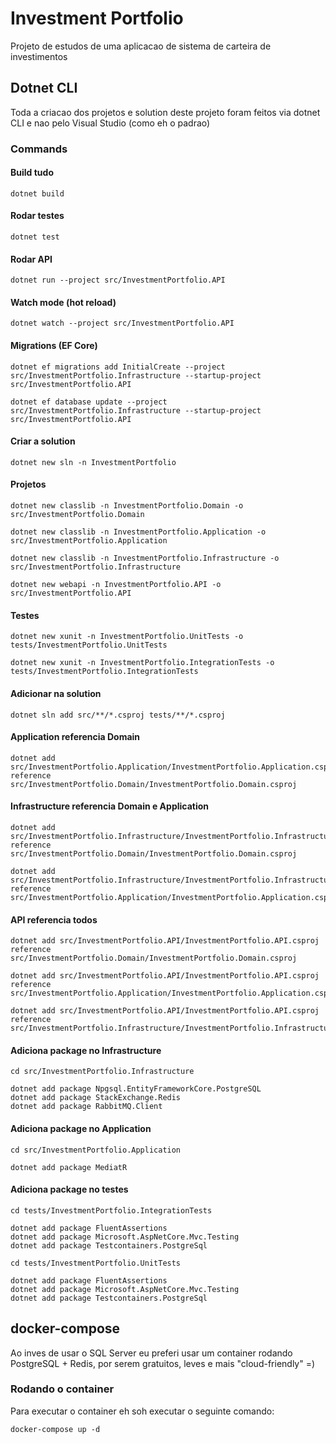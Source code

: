 # Investment Portfolio

Projeto de estudos de uma aplicacao de sistema de carteira de investimentos

## Dotnet CLI

Toda a criacao dos projetos e solution deste projeto foram feitos via dotnet CLI e nao pelo Visual Studio (como eh o padrao)

### Commands

#### Build tudo
```dotnet
dotnet build
```

#### Rodar testes
```dotnet
dotnet test
```

#### Rodar API
```dotnet
dotnet run --project src/InvestmentPortfolio.API
```

#### Watch mode (hot reload)
```dotnet
dotnet watch --project src/InvestmentPortfolio.API
```

#### Migrations (EF Core)
```dotnet
dotnet ef migrations add InitialCreate --project src/InvestmentPortfolio.Infrastructure --startup-project src/InvestmentPortfolio.API
```

```dotnet
dotnet ef database update --project src/InvestmentPortfolio.Infrastructure --startup-project src/InvestmentPortfolio.API
```

#### Criar a solution
```dotnet
dotnet new sln -n InvestmentPortfolio
```

#### Projetos
```dotnet
dotnet new classlib -n InvestmentPortfolio.Domain -o src/InvestmentPortfolio.Domain
```

```dotnet
dotnet new classlib -n InvestmentPortfolio.Application -o src/InvestmentPortfolio.Application
```

```dotnet
dotnet new classlib -n InvestmentPortfolio.Infrastructure -o src/InvestmentPortfolio.Infrastructure
```

```dotnet
dotnet new webapi -n InvestmentPortfolio.API -o src/InvestmentPortfolio.API
```

#### Testes
```dotnet
dotnet new xunit -n InvestmentPortfolio.UnitTests -o tests/InvestmentPortfolio.UnitTests
```

```dotnet
dotnet new xunit -n InvestmentPortfolio.IntegrationTests -o tests/InvestmentPortfolio.IntegrationTests
```

#### Adicionar na solution
```dotnet
dotnet sln add src/**/*.csproj tests/**/*.csproj
```

#### Application referencia Domain
```dotnet
dotnet add src/InvestmentPortfolio.Application/InvestmentPortfolio.Application.csproj reference src/InvestmentPortfolio.Domain/InvestmentPortfolio.Domain.csproj
```

#### Infrastructure referencia Domain e Application
```dotnet
dotnet add src/InvestmentPortfolio.Infrastructure/InvestmentPortfolio.Infrastructure.csproj reference src/InvestmentPortfolio.Domain/InvestmentPortfolio.Domain.csproj
```

```dotnet
dotnet add src/InvestmentPortfolio.Infrastructure/InvestmentPortfolio.Infrastructure.csproj reference src/InvestmentPortfolio.Application/InvestmentPortfolio.Application.csproj
```

#### API referencia todos
```dotnet
dotnet add src/InvestmentPortfolio.API/InvestmentPortfolio.API.csproj reference src/InvestmentPortfolio.Domain/InvestmentPortfolio.Domain.csproj
```

```dotnet
dotnet add src/InvestmentPortfolio.API/InvestmentPortfolio.API.csproj reference src/InvestmentPortfolio.Application/InvestmentPortfolio.Application.csproj
```

```dotnet
dotnet add src/InvestmentPortfolio.API/InvestmentPortfolio.API.csproj reference src/InvestmentPortfolio.Infrastructure/InvestmentPortfolio.Infrastructure.csproj
```

#### Adiciona package no Infrastructure
```dotnet
cd src/InvestmentPortfolio.Infrastructure

dotnet add package Npgsql.EntityFrameworkCore.PostgreSQL
dotnet add package StackExchange.Redis
dotnet add package RabbitMQ.Client
```

#### Adiciona package no Application  
```dotnet
cd src/InvestmentPortfolio.Application

dotnet add package MediatR
```

#### Adiciona package no testes
```dotnet
cd tests/InvestmentPortfolio.IntegrationTests

dotnet add package FluentAssertions
dotnet add package Microsoft.AspNetCore.Mvc.Testing
dotnet add package Testcontainers.PostgreSql
```

```dotnet
cd tests/InvestmentPortfolio.UnitTests

dotnet add package FluentAssertions
dotnet add package Microsoft.AspNetCore.Mvc.Testing
dotnet add package Testcontainers.PostgreSql
```

## docker-compose

Ao inves de usar o SQL Server eu preferi usar um container rodando PostgreSQL + Redis, por serem gratuitos, leves e mais "cloud-friendly" =)

### Rodando o container

Para executar o container eh soh executar o seguinte comando:


```docker
docker-compose up -d
```
